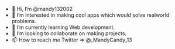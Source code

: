 - 👋 Hi, I’m @mandy132002
- 👀 I’m interested in making cool apps which would solve realworld problems.
- 🌱 I’m currently learning Web development.
- 💞️ I’m looking to collaborate on making projects.
- 📫 How to reach me 
Twitter => @_MandyCandy_13 

<!---
mandy132002/mandy132002 is a ✨ special ✨ repository because its `README.md` (this file) appears on your GitHub profile.
You can click the Preview link to take a look at your changes.
--->
